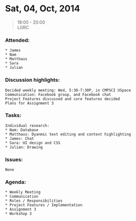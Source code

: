 # Sat, 04, Oct, 2014  
> 18:00 - 20:00  
> LGRC  

### Attended:
	* James  
	* Nam  
	* Matthaus  
	* Sara  
	* Julian  

### Discussion highlights:
	Decided weekly meeting: Wed, 5:30-7:30P, in CMPSCI USpace
	Communication: Facebook group, and Facebook chat
	Project Features discussed and core features decided
	Plans for Assignment 3  
  
### Tasks:  
	Individual research:  
	* Nam: Database  
	* Matthaus: Dyanmic text editing and context highlighting  
	* James: Chat  
	* Sara: UI design and CSS  
	* Julian: Drawing  
  
### Issues:  
	None  
  
### Agenda:  
	* Weekly Meeting  
	* Communication  
	* Roles / Responsibilities  
	* Project Features / Implementation  
	* Assignment 3  
	* Workshop 3  